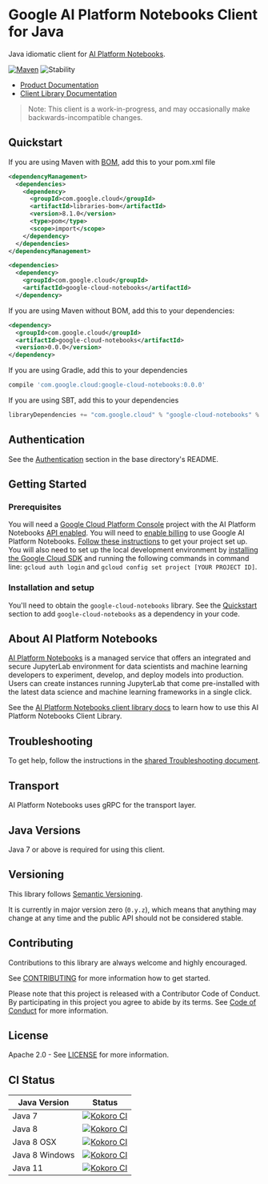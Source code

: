 # Google AI Platform Notebooks Client for Java

Java idiomatic client for [AI Platform Notebooks][product-docs].

[![Maven][maven-version-image]][maven-version-link]
![Stability][stability-image]

- [Product Documentation][product-docs]
- [Client Library Documentation][javadocs]

> Note: This client is a work-in-progress, and may occasionally
> make backwards-incompatible changes.

## Quickstart

If you are using Maven with [BOM][libraries-bom], add this to your pom.xml file
```xml
<dependencyManagement>
  <dependencies>
    <dependency>
      <groupId>com.google.cloud</groupId>
      <artifactId>libraries-bom</artifactId>
      <version>8.1.0</version>
      <type>pom</type>
      <scope>import</scope>
    </dependency>
  </dependencies>
</dependencyManagement>

<dependencies>
  <dependency>
    <groupId>com.google.cloud</groupId>
    <artifactId>google-cloud-notebooks</artifactId>
  </dependency>

```

If you are using Maven without BOM, add this to your dependencies:

```xml
<dependency>
  <groupId>com.google.cloud</groupId>
  <artifactId>google-cloud-notebooks</artifactId>
  <version>0.0.0</version>
</dependency>

```

[//]: # ({x-version-update-start:google-cloud-notebooks:released})

If you are using Gradle, add this to your dependencies
```Groovy
compile 'com.google.cloud:google-cloud-notebooks:0.0.0'
```
If you are using SBT, add this to your dependencies
```Scala
libraryDependencies += "com.google.cloud" % "google-cloud-notebooks" % "0.0.0"
```
[//]: # ({x-version-update-end})

## Authentication

See the [Authentication][authentication] section in the base directory's README.

## Getting Started

### Prerequisites

You will need a [Google Cloud Platform Console][developer-console] project with the AI Platform Notebooks [API enabled][enable-api].
You will need to [enable billing][enable-billing] to use Google AI Platform Notebooks.
[Follow these instructions][create-project] to get your project set up. You will also need to set up the local development environment by
[installing the Google Cloud SDK][cloud-sdk] and running the following commands in command line:
`gcloud auth login` and `gcloud config set project [YOUR PROJECT ID]`.

### Installation and setup

You'll need to obtain the `google-cloud-notebooks` library.  See the [Quickstart](#quickstart) section
to add `google-cloud-notebooks` as a dependency in your code.

## About AI Platform Notebooks


[AI Platform Notebooks][product-docs] is a managed service that offers an integrated and secure JupyterLab environment for data scientists and machine learning developers to experiment, develop, and deploy models into production. Users can create instances running JupyterLab that come pre-installed with the latest data science and machine learning frameworks in a single click.

See the [AI Platform Notebooks client library docs][javadocs] to learn how to
use this AI Platform Notebooks Client Library.






## Troubleshooting

To get help, follow the instructions in the [shared Troubleshooting document][troubleshooting].

## Transport

AI Platform Notebooks uses gRPC for the transport layer.

## Java Versions

Java 7 or above is required for using this client.

## Versioning


This library follows [Semantic Versioning](http://semver.org/).


It is currently in major version zero (``0.y.z``), which means that anything may change at any time
and the public API should not be considered stable.

## Contributing


Contributions to this library are always welcome and highly encouraged.

See [CONTRIBUTING][contributing] for more information how to get started.

Please note that this project is released with a Contributor Code of Conduct. By participating in
this project you agree to abide by its terms. See [Code of Conduct][code-of-conduct] for more
information.

## License

Apache 2.0 - See [LICENSE][license] for more information.

## CI Status

Java Version | Status
------------ | ------
Java 7 | [![Kokoro CI][kokoro-badge-image-1]][kokoro-badge-link-1]
Java 8 | [![Kokoro CI][kokoro-badge-image-2]][kokoro-badge-link-2]
Java 8 OSX | [![Kokoro CI][kokoro-badge-image-3]][kokoro-badge-link-3]
Java 8 Windows | [![Kokoro CI][kokoro-badge-image-4]][kokoro-badge-link-4]
Java 11 | [![Kokoro CI][kokoro-badge-image-5]][kokoro-badge-link-5]

[product-docs]: https://cloud.google.com/ai-platform-notebooks
[javadocs]: https://googleapis.dev/java/google-cloud-notebooks/latest/index.html
[kokoro-badge-image-1]: http://storage.googleapis.com/cloud-devrel-public/java/badges/java-notebooks/java7.svg
[kokoro-badge-link-1]: http://storage.googleapis.com/cloud-devrel-public/java/badges/java-notebooks/java7.html
[kokoro-badge-image-2]: http://storage.googleapis.com/cloud-devrel-public/java/badges/java-notebooks/java8.svg
[kokoro-badge-link-2]: http://storage.googleapis.com/cloud-devrel-public/java/badges/java-notebooks/java8.html
[kokoro-badge-image-3]: http://storage.googleapis.com/cloud-devrel-public/java/badges/java-notebooks/java8-osx.svg
[kokoro-badge-link-3]: http://storage.googleapis.com/cloud-devrel-public/java/badges/java-notebooks/java8-osx.html
[kokoro-badge-image-4]: http://storage.googleapis.com/cloud-devrel-public/java/badges/java-notebooks/java8-win.svg
[kokoro-badge-link-4]: http://storage.googleapis.com/cloud-devrel-public/java/badges/java-notebooks/java8-win.html
[kokoro-badge-image-5]: http://storage.googleapis.com/cloud-devrel-public/java/badges/java-notebooks/java11.svg
[kokoro-badge-link-5]: http://storage.googleapis.com/cloud-devrel-public/java/badges/java-notebooks/java11.html
[stability-image]: https://img.shields.io/badge/stability-beta-yellow
[maven-version-image]: https://img.shields.io/maven-central/v/com.google.cloud/google-cloud-notebooks.svg
[maven-version-link]: https://search.maven.org/search?q=g:com.google.cloud%20AND%20a:google-cloud-notebooks&core=gav
[authentication]: https://github.com/googleapis/google-cloud-java#authentication
[developer-console]: https://console.developers.google.com/
[create-project]: https://cloud.google.com/resource-manager/docs/creating-managing-projects
[cloud-sdk]: https://cloud.google.com/sdk/
[troubleshooting]: https://github.com/googleapis/google-cloud-common/blob/master/troubleshooting/readme.md#troubleshooting
[contributing]: https://github.com/googleapis/java-notebooks/blob/master/CONTRIBUTING.md
[code-of-conduct]: https://github.com/googleapis/java-notebooks/blob/master/CODE_OF_CONDUCT.md#contributor-code-of-conduct
[license]: https://github.com/googleapis/java-notebooks/blob/master/LICENSE
[enable-billing]: https://cloud.google.com/apis/docs/getting-started#enabling_billing
[enable-api]: https://console.cloud.google.com/flows/enableapi?apiid=notebooks.googleapis.com
[libraries-bom]: https://github.com/GoogleCloudPlatform/cloud-opensource-java/wiki/The-Google-Cloud-Platform-Libraries-BOM
[shell_img]: https://gstatic.com/cloudssh/images/open-btn.png
